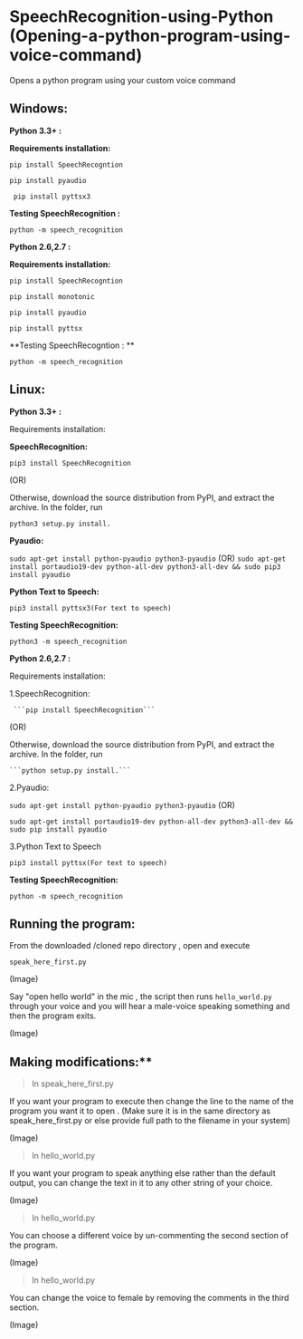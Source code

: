 # SpeechRecognition-using-Python (Opening-a-python-program-using-voice-command)
Opens a python program using your custom voice command

## Windows:

  **Python 3.3+ :** 

  **Requirements installation:**

  ```pip install SpeechRecogntion```
  
 ```pip install pyaudio```
  
 ``` pip install pyttsx3```

**Testing SpeechRecognition :**
  
  ```python -m speech_recognition```
  
  **Python 2.6,2.7 :**
 
  **Requirements installation:**

```pip install SpeechRecogntion```
     

```pip install monotonic```
  

```pip install pyaudio```

     	
```pip install pyttsx```


**Testing SpeechRecogntion : **
  
  ```python -m speech_recognition```
  
## Linux:

 **Python 3.3+ :**
 
 Requirements installation:

 **SpeechRecognition:**
 
 ```pip3 install SpeechRecognition```
		
  (OR)

Otherwise, download the source distribution from PyPI, and extract the archive.
In the folder, run 
 
 ```python3 setup.py install.```

**Pyaudio:**
	
```sudo apt-get install python-pyaudio python3-pyaudio```
	(OR)
```sudo apt-get install portaudio19-dev python-all-dev python3-all-dev && sudo pip3 install pyaudio```

**Python Text to Speech:**
	
 ```pip3 install pyttsx3(For text to speech)```

**Testing SpeechRecognition:**

```python3 -m speech_recognition```
 
 
 
 **Python 2.6,2.7 :**
 
 Requirements installation:

 1.SpeechRecognition:
 
	 ```pip install SpeechRecognition```
		
  (OR)

Otherwise, download the source distribution from PyPI, and extract the archive.
In the folder, run 
 
	```python setup.py install.```

2.Pyaudio:
	
 ```sudo apt-get install python-pyaudio python3-pyaudio```
	(OR)

```sudo apt-get install portaudio19-dev python-all-dev python3-all-dev && sudo pip install pyaudio```

3.Python Text to Speech
	
 ```pip3 install pyttsx(For text to speech)```

**Testing SpeechRecognition:**

```python -m speech_recognition```
 
 
 ## Running the program:
   
   From the downloaded /cloned repo directory , open and execute      
   
```speak_here_first.py```
   
   (Image)

   Say "open hello world" in the mic , the script then runs ```hello_world.py```  through your voice and you will hear a male-voice speaking something and then the program exits.
   
   (Image)
   
## Making modifications:**

   > In speak_here_first.py
   
   If you want your program to execute then change the line to the name of the program  you want it to open . (Make sure it is in the same directory as speak_here_first.py or else provide  full path to the filename in your system)
   
   (Image)

   > In hello_world.py
   
   If you want your program to speak anything else rather than the default output,
   you can change the text in it to any other string of your choice.
   
   (Image)
   
   >In hello_world.py
   
   You can choose a different voice by un-commenting the second
   section of the program.
   
   (Image)
   
   >In hello_world.py
   
   You can change the voice to female by removing the comments in the 
   third section.
   
   (Image)


